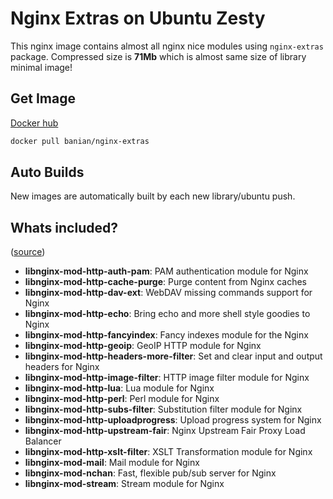 # Nginx Extras on Ubuntu Zesty
This nginx image contains almost all nginx nice modules using `nginx-extras` package. Compressed size is **71Mb** which is almost same size of library minimal image!

## Get Image
[Docker hub](https://hub.docker.com/r/banian/nginx-extras)

```bash
docker pull banian/nginx-extras
```

## Auto Builds
New images are automatically built by each new library/ubuntu push.

## Whats included? 
([source](http://packages.ubuntu.com/zesty/nginx-extras))

- __libnginx-mod-http-auth-pam__: PAM authentication module for Nginx
- __libnginx-mod-http-cache-purge__: Purge content from Nginx caches
- __libnginx-mod-http-dav-ext__: WebDAV missing commands support for Nginx
- __libnginx-mod-http-echo__: Bring echo and more shell style goodies to Nginx
- __libnginx-mod-http-fancyindex__: Fancy indexes module for the Nginx
- __libnginx-mod-http-geoip__: GeoIP HTTP module for Nginx
- __libnginx-mod-http-headers-more-filter__: Set and clear input and output headers for Nginx
- __libnginx-mod-http-image-filter__: HTTP image filter module for Nginx
- __libnginx-mod-http-lua__: Lua module for Nginx
- __libnginx-mod-http-perl__: Perl module for Nginx
- __libnginx-mod-http-subs-filter__: Substitution filter module for Nginx
- __libnginx-mod-http-uploadprogress__: Upload progress system for Nginx
- __libnginx-mod-http-upstream-fair__: Nginx Upstream Fair Proxy Load Balancer
- __libnginx-mod-http-xslt-filter__: XSLT Transformation module for Nginx
- __libnginx-mod-mail__: Mail module for Nginx
- __libnginx-mod-nchan__: Fast, flexible pub/sub server for Nginx
- __libnginx-mod-stream__: Stream module for Nginx
